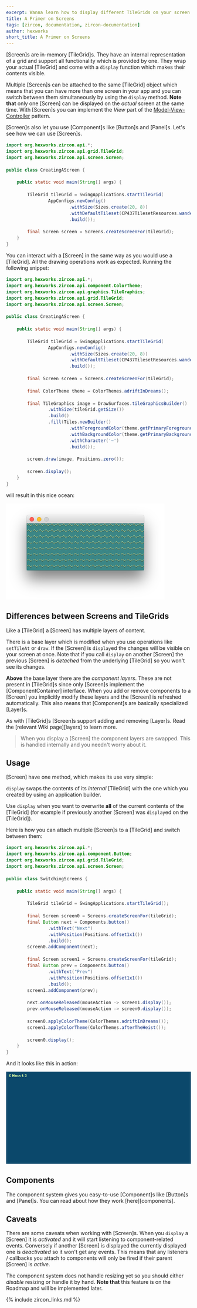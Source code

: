 ```yaml
---
excerpt: Wanna learn how to display different TileGrids on your screen at different times? This article explains how to use Screen objects to do so.
title: A Primer on Screens
tags: [zircon, documentation, zircon-documentation]
author: hexworks
short_title: A Primer on Screens
---
```


[Screen]s are in-memory [TileGrid]s. They have an internal representation of a grid and support all
functionality which is provided by one. They wrap your actual [TileGrid] and come with a `display` function which
makes their contents visible.

Multiple [Screen]s can be attached to the same [TileGrid] object which means that you can have more than one screen
in your app and you can switch between them simultaneously by using the `display` method. **Note that** only one
[Screen] can be displayed on the *actual* screen at the same time. With [Screen]s you can implement the *View* part of the
[Model-View-Controller](https://en.wikipedia.org/wiki/Model%E2%80%93view%E2%80%93controller) pattern.
 
[Screen]s also let you use [Component]s like [Button]s and [Panel]s. Let's see how we can use [Screen]s.

```java
import org.hexworks.zircon.api.*;
import org.hexworks.zircon.api.grid.TileGrid;
import org.hexworks.zircon.api.screen.Screen;

public class CreatingAScreen {

    public static void main(String[] args) {

        TileGrid tileGrid = SwingApplications.startTileGrid(
                AppConfigs.newConfig()
                        .withSize(Sizes.create(20, 8))
                        .withDefaultTileset(CP437TilesetResources.wanderlust16x16())
                        .build());

        final Screen screen = Screens.createScreenFor(tileGrid);
    }
}
```

You can interact with a [Screen] in the same way as you would use a [TileGrid]. All the drawing operations work
as expected. Running the following snippet:

```java
import org.hexworks.zircon.api.*;
import org.hexworks.zircon.api.component.ColorTheme;
import org.hexworks.zircon.api.graphics.TileGraphics;
import org.hexworks.zircon.api.grid.TileGrid;
import org.hexworks.zircon.api.screen.Screen;

public class CreatingAScreen {

    public static void main(String[] args) {

        TileGrid tileGrid = SwingApplications.startTileGrid(
                AppConfigs.newConfig()
                        .withSize(Sizes.create(20, 8))
                        .withDefaultTileset(CP437TilesetResources.wanderlust16x16())
                        .build());

        final Screen screen = Screens.createScreenFor(tileGrid);

        final ColorTheme theme = ColorThemes.adriftInDreams();

        final TileGraphics image = DrawSurfaces.tileGraphicsBuilder()
                .withSize(tileGrid.getSize())
                .build()
                .fill(Tiles.newBuilder()
                        .withForegroundColor(theme.getPrimaryForegroundColor())
                        .withBackgroundColor(theme.getPrimaryBackgroundColor())
                        .withCharacter('~')
                        .build());

        screen.draw(image, Positions.zero());

        screen.display();
    }
}
```

will result in this nice ocean:

![Waves](/assets/img/primer-on-screens-waves.png)

## Differences between Screens and TileGrids

Like a [TileGrid] a [Screen] has multiple layers of content.
 
There is a base layer which is modified when you use operations like `setTileAt` or `draw`. If the [Screen] is 
`display`ed the changes will be visible on your screen at once. Note that if you call `display` on another
[Screen] the previous [Screen] is *detached* from the underlying [TileGrid] so you won't see its changes.

**Above** the base layer there are the *component layers*. These are not present in [TileGrid]s since only
[Screen]s implement the [ComponentContainer] interface. When you add or remove components to a [Screen] you
implicitly modify these layers and the [Screen] is refreshed automatically. This also means that [Component]s
are basically specialized [Layer]s.

As with [TileGrid]s [Screen]s support adding and removing [Layer]s. Read the [relevant Wiki page][layers] to learn more.

> When you display a [Screen] the component layers are swapped. This is handled internally and you needn't worry about it.

## Usage

[Screen] have one method, which makes its use very simple:

`display` swaps the contents of its *internal* [TileGrid] with the one which you created by using an application
builder.

Use `display` when you want to overwrite **all** of the current contents of the [TileGrid] (for example if previously
another [Screen] was `display`ed on the [TileGrid]).

Here is how you can attach multiple [Screen]s to a [TileGrid] and switch between them:

```java
import org.hexworks.zircon.api.*;
import org.hexworks.zircon.api.component.Button;
import org.hexworks.zircon.api.grid.TileGrid;
import org.hexworks.zircon.api.screen.Screen;

public class SwitchingScreens {

    public static void main(String[] args) {

        TileGrid tileGrid = SwingApplications.startTileGrid();

        final Screen screen0 = Screens.createScreenFor(tileGrid);
        final Button next = Components.button()
                .withText("Next")
                .withPosition(Positions.offset1x1())
                .build();
        screen0.addComponent(next);

        final Screen screen1 = Screens.createScreenFor(tileGrid);
        final Button prev = Components.button()
                .withText("Prev")
                .withPosition(Positions.offset1x1())
                .build();
        screen1.addComponent(prev);

        next.onMouseReleased(mouseAction -> screen1.display());
        prev.onMouseReleased(mouseAction -> screen0.display());

        screen0.applyColorTheme(ColorThemes.adriftInDreams());
        screen1.applyColorTheme(ColorThemes.afterTheHeist());

        screen0.display();
    }
}
```

And it looks like this in action:

![Switching Screens](/assets/img/switching_screens.gif)

## Components

The component system gives you easy-to-use [Component]s like [Button]s and [Panel]s.
You can read about how they work [here][components].

## Caveats

There are some caveats when working with [Screen]s. When you `display` a [Screen] it is *activated* and it will
start listening to component-related events. Conversely if another [Screen] is displayed the currently displayed
one is *deactivated* so it won't get any events. This means that any listeners / callbacks you attach to components
will only be fired if their parent [Screen] is *active*.

The component system does not handle resizing yet so you should either *disable* resizing or handle it by hand.
**Note that** this feature is on the Roadmap and will be implemented later.

{% include zircon_links.md %}
